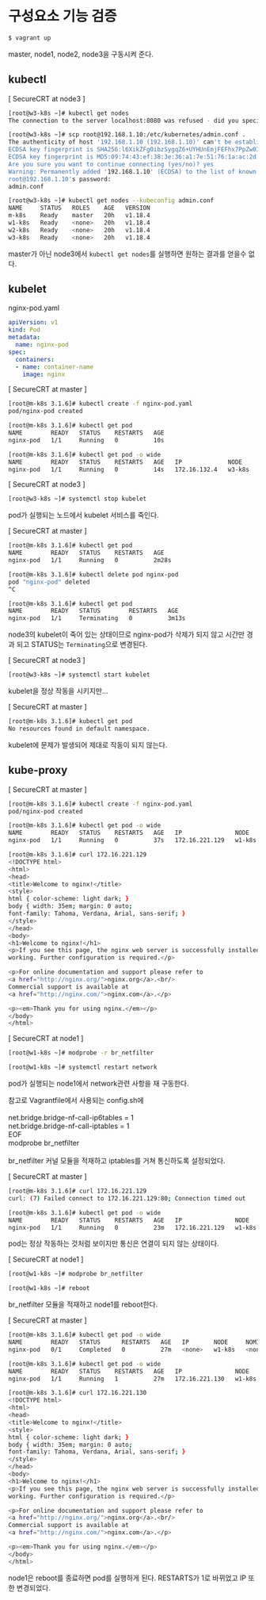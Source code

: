 # 구성요소 기능 검증

```bash
$ vagrant up
```
master, node1, node2, node3을 구동시켜 준다.

## kubectl

[ SecureCRT at node3 ]

```bash
[root@w3-k8s ~]# kubectl get nodes
The connection to the server localhost:8080 was refused - did you specify the right host or port?

[root@w3-k8s ~]# scp root@192.168.1.10:/etc/kubernetes/admin.conf .
The authenticity of host '192.168.1.10 (192.168.1.10)' can't be established.
ECDSA key fingerprint is SHA256:l6XikZFgOibzSygqZ6+UYHUnEmjFEFhx7PpZw0I3WaM.
ECDSA key fingerprint is MD5:09:74:43:ef:38:3e:36:a1:7e:51:76:1a:ac:2d:7e:0c.
Are you sure you want to continue connecting (yes/no)? yes
Warning: Permanently added '192.168.1.10' (ECDSA) to the list of known hosts.
root@192.168.1.10's password: 
admin.conf                                                                                        100% 5452     1.1MB/s   00:00    

[root@w3-k8s ~]# kubectl get nodes --kubeconfig admin.conf
NAME     STATUS   ROLES    AGE   VERSION
m-k8s    Ready    master   20h   v1.18.4
w1-k8s   Ready    <none>   20h   v1.18.4
w2-k8s   Ready    <none>   20h   v1.18.4
w3-k8s   Ready    <none>   20h   v1.18.4
```
master가 아닌 node3에서 `kubectl get nodes`를 실행하면 원하는 결과를 얻을수 없다. 

## kubelet

nginx-pod.yaml

```yaml
apiVersion: v1
kind: Pod
metadata:
  name: nginx-pod
spec:
  containers:
  - name: container-name
    image: nginx
```

[ SecureCRT at master ]

```bash
[root@m-k8s 3.1.6]# kubectl create -f nginx-pod.yaml 
pod/nginx-pod created

[root@m-k8s 3.1.6]# kubectl get pod
NAME        READY   STATUS    RESTARTS   AGE
nginx-pod   1/1     Running   0          10s

[root@m-k8s 3.1.6]# kubectl get pod -o wide
NAME        READY   STATUS    RESTARTS   AGE   IP             NODE     NOMINATED NODE   READINESS GATES
nginx-pod   1/1     Running   0          14s   172.16.132.4   w3-k8s   <none>           <none>
```

[ SecureCRT at node3 ]

```bash
[root@w3-k8s ~]# systemctl stop kubelet                            
```
pod가 실행되는 노드에서 kubelet 서비스를 죽인다.

[ SecureCRT at master ]

```bash
[root@m-k8s 3.1.6]# kubectl get pod
NAME        READY   STATUS    RESTARTS   AGE
nginx-pod   1/1     Running   0          2m28s

[root@m-k8s 3.1.6]# kubectl delete pod nginx-pod
pod "nginx-pod" deleted
^C

[root@m-k8s 3.1.6]# kubectl get pod             
NAME        READY   STATUS        RESTARTS   AGE
nginx-pod   1/1     Terminating   0          3m13s
```
node3의 kubelet이 죽어 있는 상태이므로 nginx-pod가 삭제가 되지 않고 시간만 경과 되고 STATUS는 `Terminating`으로 변경된다.

[ SecureCRT at node3 ]

```bash
[root@w3-k8s ~]# systemctl start kubelet                            
```
kubelet을 정상 작동을 시키지만...

[ SecureCRT at master ]

```bash
[root@m-k8s 3.1.6]# kubectl get pod
No resources found in default namespace.
```
kubelet에 문제가 발생되어 제대로 작동이 되지 않는다.

## kube-proxy

[ SecureCRT at master ]

```bash
[root@m-k8s 3.1.6]# kubectl create -f nginx-pod.yaml 
pod/nginx-pod created

[root@m-k8s 3.1.6]# kubectl get pod -o wide
NAME        READY   STATUS    RESTARTS   AGE   IP               NODE     NOMINATED NODE   READINESS GATES
nginx-pod   1/1     Running   0          37s   172.16.221.129   w1-k8s   <none>           <none>

[root@m-k8s 3.1.6]# curl 172.16.221.129
<!DOCTYPE html>
<html>
<head>
<title>Welcome to nginx!</title>
<style>
html { color-scheme: light dark; }
body { width: 35em; margin: 0 auto;
font-family: Tahoma, Verdana, Arial, sans-serif; }
</style>
</head>
<body>
<h1>Welcome to nginx!</h1>
<p>If you see this page, the nginx web server is successfully installed and
working. Further configuration is required.</p>

<p>For online documentation and support please refer to
<a href="http://nginx.org/">nginx.org</a>.<br/>
Commercial support is available at
<a href="http://nginx.com/">nginx.com</a>.</p>

<p><em>Thank you for using nginx.</em></p>
</body>
</html>
```

[ SecureCRT at node1 ]

```bash
[root@w1-k8s ~]# modprobe -r br_netfilter

[root@w1-k8s ~]# systemctl restart network
```
pod가 실행되는 node1에서 network관련 사항을 재 구동한다.

참고로 Vagrantfile에서 사용되는 config.sh에<br><br>
net.bridge.bridge-nf-call-ip6tables = 1<br>
net.bridge.bridge-nf-call-iptables = 1<br>
EOF<br>
modprobe br_netfilter<br><br>
br_netfilter 커널 모듈을 적재하고 iptables를 거쳐 통신하도록 설정되었다.

[ SecureCRT at master ]

```bash
[root@m-k8s 3.1.6]# curl 172.16.221.129
curl: (7) Failed connect to 172.16.221.129:80; Connection timed out

[root@m-k8s 3.1.6]# kubectl get pod -o wide
NAME        READY   STATUS    RESTARTS   AGE   IP               NODE     NOMINATED NODE   READINESS GATES
nginx-pod   1/1     Running   0          23m   172.16.221.129   w1-k8s   <none>           <none>
```
pod는 정상 작동하는 것처럼 보이지만 통신은 연결이 되지 않는 상태이다.

[ SecureCRT at node1 ]

```bash
[root@w1-k8s ~]# modprobe br_netfilter

[root@w1-k8s ~]# reboot
```
br_netfilter 모듈을 적재하고 node1를 reboot한다.

[ SecureCRT at master ]

```bash
[root@m-k8s 3.1.6]# kubectl get pod -o wide
NAME        READY   STATUS      RESTARTS   AGE   IP       NODE     NOMINATED NODE   READINESS GATES
nginx-pod   0/1     Completed   0          27m   <none>   w1-k8s   <none>           <none>

[root@m-k8s 3.1.6]# kubectl get pod -o wide
NAME        READY   STATUS    RESTARTS   AGE   IP               NODE     NOMINATED NODE   READINESS GATES
nginx-pod   1/1     Running   1          27m   172.16.221.130   w1-k8s   <none>           <none>

[root@m-k8s 3.1.6]# curl 172.16.221.130
<!DOCTYPE html>
<html>
<head>
<title>Welcome to nginx!</title>
<style>
html { color-scheme: light dark; }
body { width: 35em; margin: 0 auto;
font-family: Tahoma, Verdana, Arial, sans-serif; }
</style>
</head>
<body>
<h1>Welcome to nginx!</h1>
<p>If you see this page, the nginx web server is successfully installed and
working. Further configuration is required.</p>

<p>For online documentation and support please refer to
<a href="http://nginx.org/">nginx.org</a>.<br/>
Commercial support is available at
<a href="http://nginx.com/">nginx.com</a>.</p>

<p><em>Thank you for using nginx.</em></p>
</body>
</html>
```
node1은 reboot를 종료하면 pod를 실행하게 된다. RESTARTS가 1로 바뀌었고 IP 또한 변경되었다.